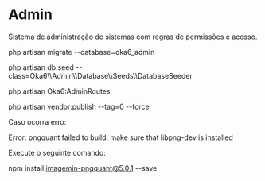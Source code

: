 # Admin #

Sistema de administração de sistemas com regras de permissões e acesso.

php artisan migrate --database=oka6_admin

php artisan db:seed --class=Oka6\\\Admin\\\Database\\\Seeds\\\DatabaseSeeder

php artisan Oka6:AdminRoutes

php artisan vendor:publish --tag=0 --force



Caso ocorra erro:

Error: pngquant failed to build, make sure that libpng-dev is installed

Execute o seguinte comando:

npm install imagemin-pngquant@5.0.1 --save


